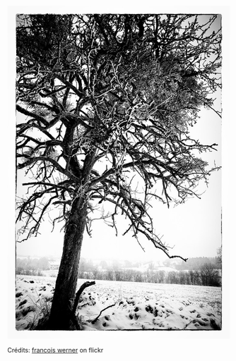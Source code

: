 ![Angelo](/images/2022-05-12.jpg)

Crédits: [francois werner](https://www.flickr.com/people/gamut22/) on flickr